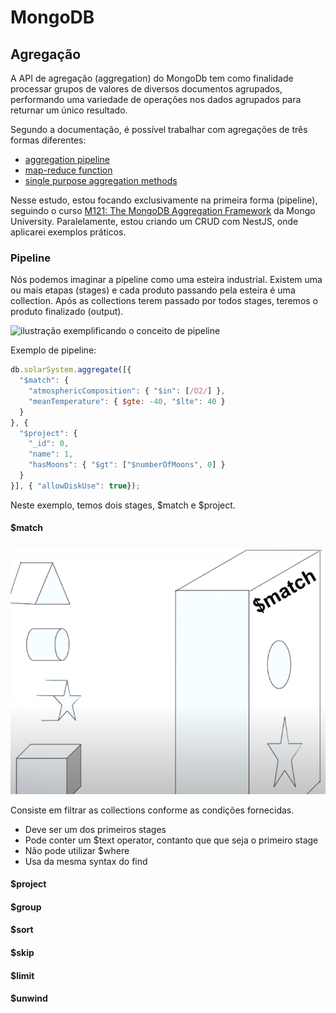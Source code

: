 # MongoDB

## Agregação

A API de agregação (aggregation) do MongoDb tem como finalidade processar grupos de valores de diversos documentos agrupados, performando uma variedade de operações nos dados agrupados para returnar um único resultado.

Segundo a documentação, é possível trabalhar com agregações de três formas diferentes:

- [aggregation pipeline](https://docs.mongodb.com/manual/aggregation/#aggregation-framework)
- [map-reduce function](https://docs.mongodb.com/manual/aggregation/#aggregation-map-reduce)
- [single purpose aggregation methods](https://docs.mongodb.com/manual/aggregation/#single-purpose-agg-operations)

Nesse estudo, estou focando exclusivamente na primeira forma (pipeline), seguindo o curso [M121: The MongoDB Aggregation Framework](https://university.mongodb.com/mercury/M121/2020_ondemand/overview) da Mongo University. Paralelamente, estou criando um CRUD com NestJS, onde aplicarei exemplos práticos.

### Pipeline

Nós podemos imaginar a pipeline como uma esteira industrial. Existem uma ou mais etapas (stages) e cada produto passando pela esteira é uma collection. Após as collections terem passado por todos stages, teremos o produto finalizado (output).

![ilustração exemplificando o conceito de pipeline](https://www.freecodecamp.org/news/content/images/2020/04/pipeline.png)

Exemplo de pipeline:

```js
db.solarSystem.aggregate([{
  "$match": {
    "atmosphericComposition": { "$in": [/O2/] },
    "meanTemperature": { $gte: -40, "$lte": 40 }
  }
}, {
  "$project": {
    "_id": 0,
    "name": 1,
    "hasMoons": { "$gt": ["$numberOfMoons", 0] }
  }
}], { "allowDiskUse": true});
```

Neste exemplo, temos dois stages, $match e $project.

#### $match

![ilustração comparando o funcionamento do $match com um brinquedo de encaixar formatos geométricos](../.github/images/match-example.png)

Consiste em filtrar as collections conforme as condições fornecidas.

- Deve ser um dos primeiros stages
- Pode conter um $text operator, contanto que que seja o primeiro stage
- Não pode utilizar $where
- Usa da mesma syntax do find

#### $project

#### $group

#### $sort

#### $skip

#### $limit

#### $unwind
